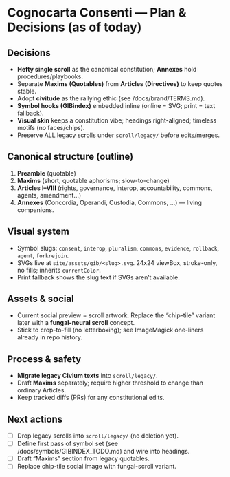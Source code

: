 # Cognocarta Consenti — Plan & Decisions (as of today)

## Decisions
- **Hefty single scroll** as the canonical constitution; **Annexes** hold procedures/playbooks.
- Separate **Maxims (Quotables)** from **Articles (Directives)** to keep quotes stable.
- Adopt **civitude** as the rallying ethic (see /docs/brand/TERMS.md).
- **Symbol hooks (GIBindex)** embedded inline (online = SVG; print = text fallback).
- **Visual skin** keeps a constitution vibe; headings right-aligned; timeless motifs (no faces/chips).
- Preserve ALL legacy scrolls under `scroll/legacy/` before edits/merges.

## Canonical structure (outline)
1. **Preamble** (quotable)
2. **Maxims** (short, quotable aphorisms; slow-to-change)
3. **Articles I–VIII** (rights, governance, interop, accountability, commons, agents, amendment…)
4. **Annexes** (Concordia, Operandi, Custodia, Commons, …) — living companions.

## Visual system
- Symbol slugs: `consent`, `interop`, `pluralism`, `commons`, `evidence`, `rollback`, `agent`, `forkrejoin`.
- SVGs live at `site/assets/gib/<slug>.svg`. 24x24 viewBox, stroke-only, no fills; inherits `currentColor`.
- Print fallback shows the slug text if SVGs aren’t available.

## Assets & social
- Current social preview = scroll artwork. Replace the “chip-tile” variant later with a **fungal-neural scroll** concept.
- Stick to crop-to-fill (no letterboxing); see ImageMagick one-liners already in repo history.

## Process & safety
- **Migrate legacy Civium texts** into `scroll/legacy/`.
- Draft **Maxims** separately; require higher threshold to change than ordinary Articles.
- Keep tracked diffs (PRs) for any constitutional edits.

## Next actions
- [ ] Drop legacy scrolls into `scroll/legacy/` (no deletion yet).
- [ ] Define first pass of symbol set (see /docs/symbols/GIBINDEX_TODO.md) and wire into headings.
- [ ] Draft “Maxims” section from legacy quotables.
- [ ] Replace chip-tile social image with fungal-scroll variant.
